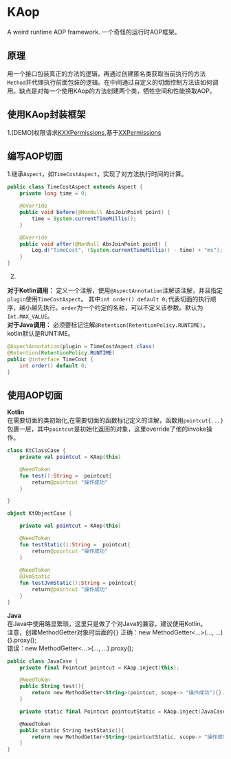 # KAop
A weird runtime AOP framework.
一个奇怪的运行时AOP框架。

## 原理
用一个接口包装真正的方法的逻辑，再通过创建匿名类获取当前执行的方法`Method`并代理执行前面包装的逻辑。在中间通过自定义的切面控制方法该如何调用。缺点是对每一个使用KAop的方法创建两个类，牺牲空间和性能换取AOP。

## 使用KAop封装框架
1.[DEMO]权限请求[KXXPermissions](https://github.com/Coyamo/KAop/blob/main/KXXPermissions/README.md),基于[XXPermissions](https://github.com/getActivity/XXPermissions)

## 编写AOP切面
1.继承`Aspect`，如`TimeCostAspect`，实现了对方法执行时间的计算。
```java
public class TimeCostAspect extends Aspect {
    private long time = 0;

    @Override
    public void before(@NonNull AbsJoinPoint point) {
        time = System.currentTimeMillis();
    }

    @Override
    public void after(@NonNull AbsJoinPoint point) {
        Log.d("TimeCost", (System.currentTimeMillis() - time) + "ms");
    }
}
```
2.
**对于Kotlin调用：** 定义一个注解，使用`@AspectAnnotation`注解该注解，并且指定`plugin`使用`TimeCostAspect`。
其中`int order() default 0;`代表切面的执行顺序，越小越先执行。`order`为一个约定的名称，可以不定义该参数。默认为`Int.MAX_VALUE`。  
**对于Java调用：** 必须要标记注解`@Retention(RetentionPolicy.RUNTIME)`，kotlin默认是RUNTIME。
```java
@AspectAnnotation(plugin = TimeCostAspect.class)
@Retention(RetentionPolicy.RUNTIME)
public @interface TimeCost {
    int order() default 0;
}
```
## 使用AOP切面
**Kotlin**  
在需要切面的类初始化,在需要切面的函数标记定义的注解，函数用`pointcut{...}`包裹一层，其中`pointcut`是初始化返回的对象，这里override了他的invoke操作。
```kotlin
class KtClassCase {
    private val pointcut = KAop(this)

    @NeedToken
    fun test():String =  pointcut{
        return@pointcut "操作成功"
    }

}

object KtObjectCase {

    private val pointcut = KAop(this)

    @NeedToken
    fun testStatic():String =  pointcut{
        return@pointcut "操作成功"
    }
    
    @NeedToken
    @JvmStatic
    fun testJvmStatic():String = pointcut{
        return@pointcut "操作成功"
    }
}
```
**Java**  
在Java中使用略显繁琐，这里只是做了个对Java的兼容，建议使用Kotlin。  
注意，创建MethodGetter对象时后面的`{}`
正确：new MethodGetter<...>(..., ...){}.proxy();  
错误：new MethodGetter<...>(..., ...).proxy();
```kotlin
public class JavaCase {
    private final Pointcut pointcut = KAop.inject(this);

    @NeedToken
    public String test(){
        return new MethodGetter<String>(pointcut, scope-> "操作成功"){}.proxy();
    }

    private static final Pointcut pointcutStatic = KAop.inject(JavaCase.class);

    @NeedToken
    public static String testStatic(){
        return new MethodGetter<String>(pointcutStatic, scope-> "操作成功"){}.proxy();
    }
}
```
